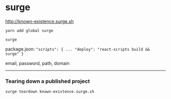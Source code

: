 # surge

<http://known-existence.surge.sh>

    yarn add global surge

    surge

package.json:
    ```"scripts": {
    ...
    "deploy": "react-scripts build && surge"
  }```


email,
password,
path,
domain


***

### Tearing down a published project

    surge teardown known-existence.surge.sh
